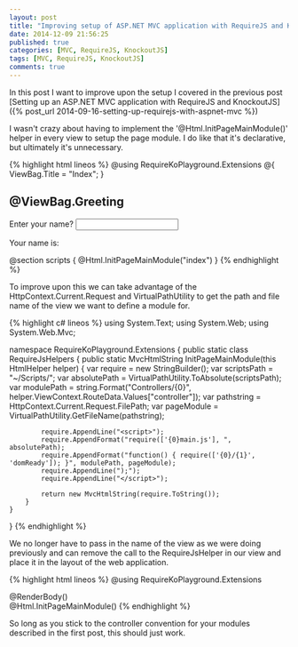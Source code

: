 ```yaml
---
layout: post
title: "Improving setup of ASP.NET MVC application with RequireJS and KnockoutJS"
date: 2014-12-09 21:56:25
published: true
categories: [MVC, RequireJS, KnockoutJS]
tags: [MVC, RequireJS, KnockoutJS]
comments: true
---
```

In this post I want to improve upon the setup I covered in the previous post [Setting up an ASP.NET MVC application with RequireJS and KnockoutJS]({% post_url 2014-09-16-setting-up-requirejs-with-aspnet-mvc %})

I wasn't crazy about having to implement the '@Html.InitPageMainModule()' helper in every view to setup the page module. I do like that it's declarative, but ultimately it's unnecessary.

{% highlight html lineos %}
@using RequireKoPlayground.Extensions
@{
    ViewBag.Title = "Index";
}

<h2>@ViewBag.Greeting</h2>
<p>
    Enter your name? <input data-bind="textInput: name" />
</p>
<p>
    Your name is:
    <span data-bind="text: name"></span>
</p>

@section scripts
{
    @Html.InitPageMainModule("index")
}
{% endhighlight %}

To improve upon this we can take advantage of the HttpContext.Current.Request and VirtualPathUtility to get the path and file name of the view we want to define a module for.

{% highlight c# lineos %}
using System.Text;
using System.Web;
using System.Web.Mvc;

namespace RequireKoPlayground.Extensions
{
    public static class RequireJsHelpers
    {
        public static MvcHtmlString InitPageMainModule(this HtmlHelper helper)
        {
            var require = new StringBuilder();
            var scriptsPath = "~/Scripts/";
            var absolutePath = VirtualPathUtility.ToAbsolute(scriptsPath);
            var modulePath = string.Format("Controllers/{0}", helper.ViewContext.RouteData.Values["controller"]);
            var pathstring = HttpContext.Current.Request.FilePath;
            var pageModule = VirtualPathUtility.GetFileName(pathstring);

            require.AppendLine("<script>");
            require.AppendFormat("require(['{0}main.js'], ", absolutePath);
            require.AppendFormat("function() { require(['{0}/{1}', 'domReady']); }", modulePath, pageModule);
            require.AppendLine(");");
            require.AppendLine("</script>");

            return new MvcHtmlString(require.ToString());
        }
    }
}
{% endhighlight %}

We no longer have to pass in the name of the view as we were doing previously and can remove the call to the RequireJsHelper in our view and place it in the layout of the web application.

{% highlight html lineos %}
@using RequireKoPlayground.Extensions
<html>
    <head>
        <meta charset="utf-8"/>
        <meta name="viewport" content="width=device-width, initial-scale=1.0">
        <title>Require KO Playground</title>
    </head>
    <body>
        <section id="main">
            @RenderBody()
        </section>
        <script src="~/Scripts/lib/require.js"></script>
        @Html.InitPageMainModule()
    </body>
</html>
{% endhighlight %}

So long as you stick to the controller convention for your modules described in the first post, this should just work.


